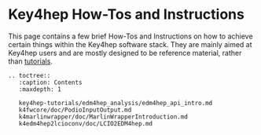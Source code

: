# Key4hep How-Tos and Instructions

This page contains a few brief How-Tos and Instructions on how to achieve
certain things within the Key4hep software stack. They are mainly aimed at
Key4hep users and are mostly designed to be reference material, rather than
[tutorials](https://key4hep.github.io/key4hep-doc/tutorials/README.html).

```eval_rst
.. toctree::
   :caption: Contents
   :maxdepth: 1

   key4hep-tutorials/edm4hep_analysis/edm4hep_api_intro.md
   k4fwcore/doc/PodioInputOutput.md
   k4marlinwrapper/doc/MarlinWrapperIntroduction.md
   k4edm4hep2lcioconv/doc/LCIO2EDM4hep.md
```

<!-- List of image files to also fetch
key4hep-tutorials/edm4hep_analysis/images/browser_edm4hep_expanded.png
key4hep-tutorials/edm4hep_analysis/images/doxygen_class_list.png
key4hep-tutorials/edm4hep_analysis/images/doxygen_reco_particle.png
key4hep-tutorials/edm4hep_analysis/images/doxygen_type_table.png
key4hep-tutorials/edm4hep_analysis/images/edm4hep_branches_1.png
key4hep-tutorials/edm4hep_analysis/images/edm4hep_browse_relations_1.png
key4hep-tutorials/edm4hep_analysis/images/edm4hep_doxygen.png
k4marlinwrapper/doc/marlin_wrapper_tools.png
-->
